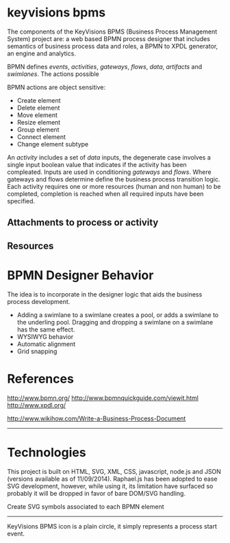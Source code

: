 keyvisions bpms
=

The components of the KeyVisions BPMS (Business Process Management System) project are: a web based BPMN process designer that includes semantics of business process data and roles, a BPMN to XPDL generator, an engine and analytics.

BPMN defines *events*, *activities*, *gateways*, *flows*, *data*, *artifacts* and *swimlanes*. The actions possible 

BPMN actions are object sensitive: 
 - Create element
 - Delete element
 - Move element
 - Resize element
 - Group element
 - Connect element
 - Change element subtype

An *activity* includes a set of *data* inputs, the degenerate case involves a single input boolean value that indicates if the activity has been compleated. Inputs are used in conditioning *gateways* and *flows*. Where gateways and flows determine define the business process transition logic. 
Each activity requires one or more resources (human and non human) to be completed, completion is reached when all required inputs have been specified.

Attachments to process or activity
---

Resources
---

BPMN Designer Behavior
=
The idea is to incorporate in the designer logic that aids the business process development.

 - Adding a swimlane to a swimlane creates a pool, or adds a swimlane to the underling pool. Dragging and dropping a swimlane on a swimlane has the same effect.
 - WYSIWYG behavior
 - Automatic alignment
 - Grid snapping



References
=
http://www.bpmn.org/
http://www.bpmnquickguide.com/viewit.html
http://www.xpdl.org/

http://www.wikihow.com/Write-a-Business-Process-Document

---

Technologies
=
This project is built on HTML, SVG, XML, CSS, javascript, node.js and JSON (versions available as of 11/09/2014). Raphael.js has been adopted to ease SVG development, however, while using it, its limitation have surfaced so probably it will be dropped in favor of bare DOM/SVG handling.

Create SVG symbols associated to each BPMN element


---
KeyVisions BPMS icon is a plain circle, it simply represents a process start event.